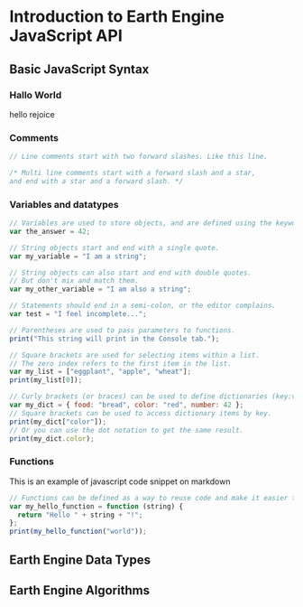 # Introduction to Earth Engine JavaScript API

## Basic JavaScript Syntax

### Hallo World
hello rejoice

### Comments

```js
// Line comments start with two forward slashes. Like this line.

/* Multi line comments start with a forward slash and a star,
and end with a star and a forward slash. */
```

### Variables and datatypes

```js
// Variables are used to store objects, and are defined using the keyword var.
var the_answer = 42;

// String objects start and end with a single quote.
var my_variable = "I am a string";

// String objects can also start and end with double quotes.
// But don't mix and match them.
var my_other_variable = "I am also a string";

// Statements should end in a semi-colon, or the editor complains.
var test = "I feel incomplete...";

// Parentheses are used to pass parameters to functions.
print("This string will print in the Console tab.");

// Square brackets are used for selecting items within a list.
// The zero index refers to the first item in the list.
var my_list = ["eggplant", "apple", "wheat"];
print(my_list[0]);

// Curly brackets (or braces) can be used to define dictionaries (key:value pairs)
var my_dict = { food: "bread", color: "red", number: 42 };
// Square brackets can be used to access dictionary items by key.
print(my_dict["color"]);
// Or you can use the dot notation to get the same result.
print(my_dict.color);
```

### Functions

This is an example of javascript code snippet on markdown

```js
// Functions can be defined as a way to reuse code and make it easier to read
var my_hello_function = function (string) {
  return "Hello " + string + "!";
};
print(my_hello_function("world"));
```

## Earth Engine Data Types

## Earth Engine Algorithms
